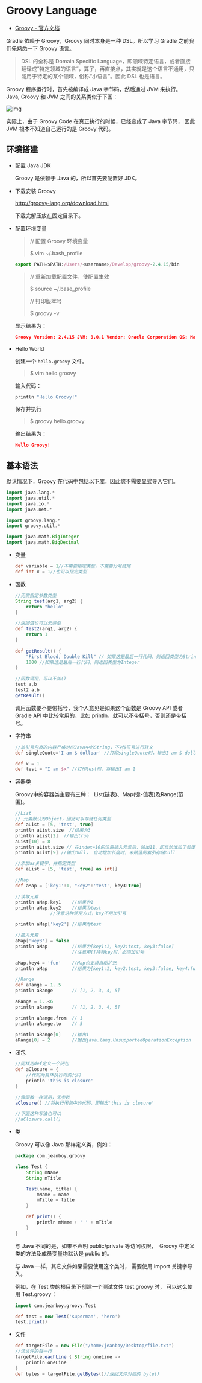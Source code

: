 # Groovy Language

- [Groovy - 官方文档](http://www.groovy-lang.org/documentation.html)

Gradle 依赖于 Groovy，Groovy 同时本身是一种 DSL。所以学习 Gradle 之前我们先熟悉一下 Groovy 语言。

> DSL 的全称是 Domain Specific Language，即领域特定语言，或者直接翻译成”特定领域的语言”，算了，再直接点，其实就是这个语言不通用，只能用于特定的某个领域，俗称“小语言”。因此 DSL 也是语言。

Groovy 程序运行时，首先被编译成 Java 字节码，然后通过 JVM 来执行。  Java, Groovy 和 JVM 之间的关系类似于下图： 

![img](https://github.com/jeanboydev/Android-ReadTheFuckingSourceCode/blob/master/resources/images/gradle/01.png)

实际上，由于 Groovy Code 在真正执行的时候，已经变成了 Java 字节码， 因此 JVM 根本不知道自己运行的是 Groovy 代码。

## 环境搭建

- 配置 Java JDK

  Groovy 是依赖于 Java 的，所以首先要配置好 JDK。

- 下载安装 Groovy

  http://groovy-lang.org/download.html

  下载完解压放在固定目录下。

- 配置环境变量 

  > // 配置 Groovy 环境变量
  >
  > $ vim ~/.bash_profile

  ```js
  export PATH=$PATH:/Users/<username>/Develop/groovy-2.4.15/bin 
  ```

  > // 重新加载配置文件，使配置生效
  >
  > $ source ~/.base_profile
  >
  > // 打印版本号
  >
  > $ groovy -v

  显示结果为：

  ```json
  Groovy Version: 2.4.15 JVM: 9.0.1 Vendor: Oracle Corporation OS: Mac OS X
  ```

- Hello World

  创建一个 `hello.groovy` 文件。

  > $ vim hello.groovy 

  输入代码：

  ```groovy
  println "Hello Groovy!"
  ```

  保存并执行

  > $ groovy hello.groovy

  输出结果为：

  ```json
  Hello Groovy!
  ```

## 基本语法

默认情况下，Groovy 在代码中包括以下库，因此您不需要显式导入它们。

```groovy
import java.lang.* 
import java.util.* 
import java.io.* 
import java.net.* 

import groovy.lang.* 
import groovy.util.* 

import java.math.BigInteger 
import java.math.BigDecimal
```

- 变量

  ```groovy
  def variable = 1//不需要指定类型，不需要分号结尾
  def int x = 1//也可以指定类型
  ```

- 函数

  ```groovy
  //无需指定参数类型
  String test(arg1, arg2) {
      return "hello"
  }
  
  //返回值也可以无类型
  def test2(arg1, arg2) {
      return 1
  }
  
  def getResult() {
      "First Blood, Double Kill" // 如果这是最后一行代码，则返回类型为String
      1000 //如果这是最后一行代码，则返回类型为Integer
  }
  
  //函数调用，可以不加()
  test a,b
  test2 a,b
  getResult()
  ```

  调用函数要不要带括号，我个人意见是如果这个函数是 Groovy API 或者 Gradle API 中比较常用的，比如 println，就可以不带括号，否则还是带括号。

- 字符串

  ```groovy
  //单引号包裹的内容严格对应Java中的String，不对$符号进行转义
  def singleQuote='I am $ dolloar' //打印singleQuote时，输出I am $ dollar
  
  def x = 1
  def test = "I am $x" //打印test时，将输出I am 1
  ```

- 容器类

  Groovy中的容器类主要有三种：  List(链表)、Map(键-值表)及Range(范围)。

  ```groovy
  //List
  // 元素默认为Object，因此可以存储任何类型
  def aList = [5, 'test', true]
  println aList.size  //结果为3
  println aList[2]  //输出true
  aList[10] = 8
  println aList.size // 在index=10的位置插入元素后，输出11，即自动增加了长度
  println aList[9] //输出null， 自动增加长度时，未赋值的索引存储null
  
  //添加as关键字，并指定类型
  def aList = [5, 'test', true] as int[]
  
  //Map
  def aMap = ['key1':1, "key2":'test', key3:true]
  
  //读取元素
  println aMap.key1    //结果为1
  println aMap.key2    //结果为test
               //注意这种使用方式，key不用加引号
  
  println aMap['key2'] //结果为test
  
  //插入元素
  aMap['key3'] = false
  println aMap         //结果为[key1:1, key2:test, key3:false] 
                       //注意用[]持有key时，必须加引号
  
  aMap.key4 = 'fun'    //Map也支持自动扩充
  println aMap         //结果为[key1:1, key2:test, key3:false, key4:fun]
  
  //Range
  def aRange = 1..5
  println aRange       // [1, 2, 3, 4, 5]
  
  aRange = 1..<6       
  println aRange       // [1, 2, 3, 4, 5]
  
  println aRange.from  // 1
  println aRange.to    // 5
  
  println aRange[0]    //输出1
  aRange[0] = 2        //抛出java.lang.UnsupportedOperationException
  ```

- 闭包

  ```groovy
  //同样用def定义一个闭包
  def aClosure = {
      //代码为具体执行时的代码
      println 'this is closure'
  }
  
  //像函数一样调用，无参数
  aClosure() //将执行闭包中的代码，即输出'this is closure'
  
  //下面这种写法也可以
  //aClosure.call()
  ```

- 类

  Groovy 可以像 Java 那样定义类，例如：

  ```groovy
  package com.jeanboy.groovy
  
  class Test {
      String mName
      String mTitle
  
      Test(name, title) {
          mName = name
          mTitle = title
      }
  
      def print() {
          println mName + ' ' + mTitle
      }
  }
  ```

  与 Java 不同的是，如果不声明 public/private 等访问权限，  Groovy 中定义类的方法及成员变量均默认是 public 的。

  与 Java 一样，其它文件如果需要使用这个类时， 需要使用 import 关键字导入。

  例如，在 Test 类的根目录下创建一个测试文件 test.groovy 时， 可以这么使用 Test.groovy：

  ```groovy
  import com.jeanboy.groovy.Test
  
  def test = new Test('superman', 'hero')
  test.print()
  ```

- 文件

  ```groovy
  def targetFile = new File("/home/jeanboy/Desktop/file.txt")
  //读文件的每一行
  targetFile.eachLine { String oneLine ->
      println oneLine
  }
  def bytes = targetFile.getBytes()//返回文件对应的 byte()
  ```

